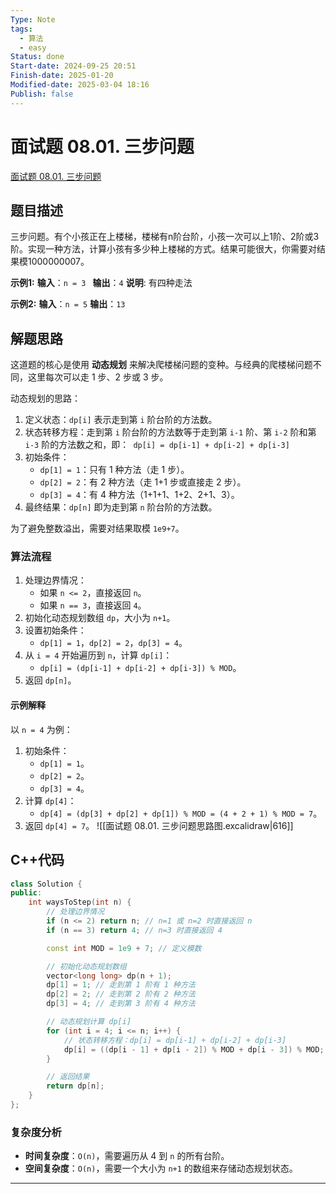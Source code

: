 ```yaml
---
Type: Note
tags:
  - 算法
  - easy
Status: done
Start-date: 2024-09-25 20:51
Finish-date: 2025-01-20
Modified-date: 2025-03-04 18:16
Publish: false
---
```



# 面试题 08.01. 三步问题
[面试题 08.01. 三步问题](https://leetcode.cn/problems/three-steps-problem-lcci/)

## 题目描述
三步问题。有个小孩正在上楼梯，楼梯有n阶台阶，小孩一次可以上1阶、2阶或3阶。实现一种方法，计算小孩有多少种上楼梯的方式。结果可能很大，你需要对结果模1000000007。

**示例1:**
 **输入**：`n = 3 `
 **输出**：`4`
 **说明**: 有四种走法

**示例2:**
 **输入**：`n = 5`
 **输出**：`13`


## 解题思路
这道题的核心是使用 **动态规划** 来解决爬楼梯问题的变种。与经典的爬楼梯问题不同，这里每次可以走 1 步、2 步或 3 步。

动态规划的思路：
1. 定义状态：`dp[i]` 表示走到第 `i` 阶台阶的方法数。
2. 状态转移方程：走到第 `i` 阶台阶的方法数等于走到第 `i-1` 阶、第 `i-2` 阶和第 `i-3` 阶的方法数之和，即：` dp[i] = dp[i-1] + dp[i-2] + dp[i-3]`
3. 初始条件：
   - `dp[1] = 1`：只有 1 种方法（走 1 步）。
   - `dp[2] = 2`：有 2 种方法（走 1+1 步或直接走 2 步）。
   - `dp[3] = 4`：有 4 种方法（1+1+1、1+2、2+1、3）。
4. 最终结果：`dp[n]` 即为走到第 `n` 阶台阶的方法数。

为了避免整数溢出，需要对结果取模 `1e9+7`。

### 算法流程
1. 处理边界情况：
   - 如果 `n <= 2`，直接返回 `n`。
   - 如果 `n == 3`，直接返回 `4`。
2. 初始化动态规划数组 `dp`，大小为 `n+1`。
3. 设置初始条件：
   - `dp[1] = 1`，`dp[2] = 2`，`dp[3] = 4`。
4. 从 `i = 4` 开始遍历到 `n`，计算 `dp[i]`：
   - `dp[i] = (dp[i-1] + dp[i-2] + dp[i-3]) % MOD`。
5. 返回 `dp[n]`。


#### 示例解释
以 `n = 4` 为例：
1. 初始条件：
   - `dp[1] = 1`。
   - `dp[2] = 2`。
   - `dp[3] = 4`。
2. 计算 `dp[4]`：
   - `dp[4] = (dp[3] + dp[2] + dp[1]) % MOD = (4 + 2 + 1) % MOD = 7`。
3. 返回 `dp[4] = 7`。
![[面试题 08.01. 三步问题思路图.excalidraw|616]]




## C++代码

```cpp
class Solution {
public:
    int waysToStep(int n) {
        // 处理边界情况
        if (n <= 2) return n; // n=1 或 n=2 时直接返回 n
        if (n == 3) return 4; // n=3 时直接返回 4

        const int MOD = 1e9 + 7; // 定义模数

        // 初始化动态规划数组
        vector<long long> dp(n + 1);
        dp[1] = 1; // 走到第 1 阶有 1 种方法
        dp[2] = 2; // 走到第 2 阶有 2 种方法
        dp[3] = 4; // 走到第 3 阶有 4 种方法

        // 动态规划计算 dp[i]
        for (int i = 4; i <= n; i++) {
            // 状态转移方程：dp[i] = dp[i-1] + dp[i-2] + dp[i-3]
            dp[i] = ((dp[i - 1] + dp[i - 2]) % MOD + dp[i - 3]) % MOD;
        }

        // 返回结果
        return dp[n];
    }
};
```


### 复杂度分析
- **时间复杂度**：`O(n)`，需要遍历从 4 到 `n` 的所有台阶。
- **空间复杂度**：`O(n)`，需要一个大小为 `n+1` 的数组来存储动态规划状态。

---




